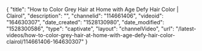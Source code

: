 {
    "title": "How to Color Grey Hair at Home with Age Defy Hair Color | Clairol",
    "description": "",
    "channelid": "114661406",
    "videoid": "164630307",
    "date_created": "1528130980",
    "date_modified": "1528300586",
    "type": "captivate",
    "layout": "channelVideo",
    "url": "\/latest-videos\/how-to-color-grey-hair-at-home-with-age-defy-hair-color-clairol\/114661406-164630307"
}